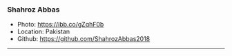 ### Shahroz Abbas
- Photo: https://ibb.co/gZqhF0b
- Location: Pakistan
- Github: https://github.com/ShahrozAbbas2018
***
